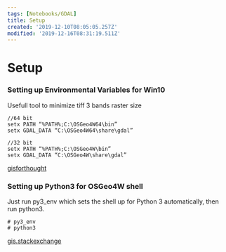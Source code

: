 ```yaml
---
tags: [Notebooks/GDAL]
title: Setup
created: '2019-12-10T08:05:05.257Z'
modified: '2019-12-16T08:31:19.511Z'
---
```


# Setup


### Setting up Environmental Variables for Win10

Usefull tool to minimize tiff 3 bands raster size

```shell
//64 bit
setx PATH “%PATH%;C:\OSGeo4W64\bin”
setx GDAL_DATA “C:\OSGeo4W64\share\gdal”

//32 bit
setx PATH “%PATH%;C:\OSGeo4W\bin”
setx GDAL_DATA “C:\OSGeo4W\share\gdal”
```
[gisforthought](https://gisforthought.com/setting-up-your-gdal-and-ogr-environmental-variables/)


### Setting up Python3 for OSGeo4W shell

Just run py3_env which sets the shell up for Python 3 automatically, then run python3.

```shell
# py3_env
# python3
```
[gis.stackexchange](https://gis.stackexchange.com/questions/273870/osgeo4w-shell-with-python3)
